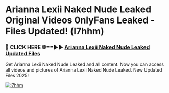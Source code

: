 # Arianna Lexii Naked Nude Leaked Original Videos 0nlyFans Leaked - Files Updated! (l7hhm)

<h3>🔴 CLICK HERE 🌐==►► <a href="https://tinyurl.com/up5wt9bj" rel="nofollow">Arianna Lexii Naked Nude Leaked Updated Files</a></h3>

Get Arianna Lexii Naked Nude Leaked and all content. Now you can access all videos and pictures of Arianna Lexii Naked Nude Leaked. New Updated Files 2025!

[![l7hhm](https://i.imgur.com/ABiUzMV.gif)](https://tinyurl.com/up5wt9bj)
